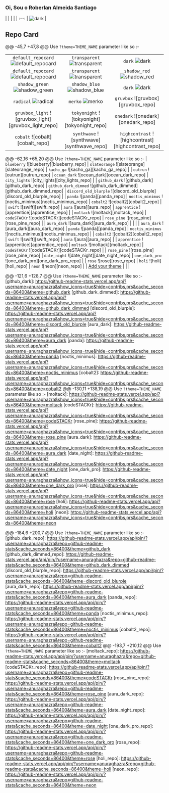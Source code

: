 ### Oi, Sou o Roberlan Almeida Santiago

| | | |
| :--: |
![dark][dark] |

## Repo Card
@@ -45,7 +47,8 @@ Use `?theme=THEME_NAME` parameter like so :-

| | | |
| :--: | :--: | :--: |
| `default_repocard` ![default_repocard][default_repocard_repo] | `transparent` ![transparent][transparent_repo] | `dark` ![dark][dark_repo] |
| `default_repocard` ![default_repocard][default_repocard_repo] | `transparent` ![transparent][transparent_repo] | `shadow_red` ![shadow_red][shadow_red_repo] |
| `shadow_green` ![shadow_green][shadow_green_repo] | `shadow_blue` ![shadow_blue][shadow_blue_repo] | `dark` ![dark][dark_repo] |
| `radical` ![radical][radical_repo] | `merko` ![merko][merko_repo] | `gruvbox` ![gruvbox][gruvbox_repo] |
| `gruvbox_light` ![gruvbox_light][gruvbox_light_repo] | `tokyonight` ![tokyonight][tokyonight_repo] | `onedark` ![onedark][onedark_repo] |
| `cobalt` ![cobalt][cobalt_repo] | `synthwave` ![synthwave][synthwave_repo] | `highcontrast` ![highcontrast][highcontrast_repo] |
@@ -62,16 +65,20 @@ Use `?theme=THEME_NAME` parameter like so :-
| `blueberry` ![blueberry][blueberry_repo] | `slateorange` ![slateorange][slateorange_repo] | `kacho_ga` ![kacho_ga][kacho_ga_repo] |
| `outrun` ![outrun][outrun_repo] | `ocean_dark` ![ocean_dark][ocean_dark_repo] | `city_lights` ![city_lights][city_lights_repo] |
| `github_dark` ![github_dark][github_dark_repo] | `github_dark_dimmed` ![github_dark_dimmed][github_dark_dimmed_repo] | `discord_old_blurple` ![discord_old_blurple][discord_old_blurple_repo] |
| `panda` ![panda][panda_repo] | `noctis_minimus` ![noctis_minimus][noctis_minimus_repo] | `cobalt2` ![cobalt2][cobalt2_repo] |
| `swift` ![swift][swift_repo] | `aura` ![aura][aura_repo] | `apprentice` ![apprentice][apprentice_repo] |
| `moltack` ![moltack][moltack_repo] | `codeSTACKr` ![codeSTACKr][codeSTACKr_repo] | `rose_pine` ![rose_pine][rose_pine_repo] |
| `aura_dark` ![aura_dark][aura_dark_repo] | | |
| `aura_dark` ![aura_dark][aura_dark_repo] | `panda` ![panda][panda_repo] | `noctis_minimus` ![noctis_minimus][noctis_minimus_repo] |
| `cobalt2` ![cobalt2][cobalt2_repo] | `swift` ![swift][swift_repo] | `aura` ![aura][aura_repo] |
| `apprentice` ![apprentice][apprentice_repo] | `moltack` ![moltack][moltack_repo] | `codeSTACKr` ![codeSTACKr][codeSTACKr_repo] |
| `rose_pine` ![rose_pine][rose_pine_repo] | `date_night` ![date_night][date_night_repo] | `one_dark_pro` ![one_dark_pro][one_dark_pro_repo] |
| `rose` ![rose][rose_repo] | `holi` ![holi][holi_repo] | `neon` ![neon][neon_repo] |
| [Add your theme][add-theme] | | |


[default]: https://github-readme-stats.vercel.app/api?username=anuraghazra&show_icons=true&hide=contribs,prs&cache_seconds=86400&theme=default
[default_repocard]: https://github-readme-stats.vercel.app/api?username=anuraghazra&show_icons=true&hide=contribs,prs&cache_seconds=86400&theme=default_repocard
[transparent]: https://github-readme-stats.vercel.app/api?username=anuraghazra&show_icons=true&hide=contribs,prs&cache_seconds=86400&theme=transparent
[shadow_red]: https://github-readme-stats.vercel.app/api?username=anuraghazra&show_icons=true&hide=contribs,prs&cache_seconds=86400&theme=shadow_red
[shadow_green]: https://github-readme-stats.vercel.app/api?username=anuraghazra&show_icons=true&hide=contribs,prs&cache_seconds=86400&theme=shadow_green
[shadow_blue]: https://github-readme-stats.vercel.app/api?username=anuraghazra&show_icons=true&hide=contribs,prs&cache_seconds=86400&theme=shadow_blue
[dark]: https://github-readme-stats.vercel.app/api?username=anuraghazra&show_icons=true&hide=contribs,prs&cache_seconds=86400&theme=dark
[radical]: https://github-readme-stats.vercel.app/api?username=anuraghazra&show_icons=true&hide=contribs,prs&cache_seconds=86400&theme=radical
[merko]: https://github-readme-stats.vercel.app/api?username=anuraghazra&show_icons=true&hide=contribs,prs&cache_seconds=86400&theme=merko
@@ -121,6 +128,7 @@ Use `?theme=THEME_NAME` parameter like so :-
[github_dark]: https://github-readme-stats.vercel.app/api?username=anuraghazra&show_icons=true&hide=contribs,prs&cache_seconds=86400&theme=github_dark
[github_dark_dimmed]: https://github-readme-stats.vercel.app/api?username=anuraghazra&show_icons=true&hide=contribs,prs&cache_seconds=86400&theme=github_dark_dimmed
[discord_old_blurple]: https://github-readme-stats.vercel.app/api?username=anuraghazra&show_icons=true&hide=contribs,prs&cache_seconds=86400&theme=discord_old_blurple
[aura_dark]: https://github-readme-stats.vercel.app/api?username=anuraghazra&show_icons=true&hide=contribs,prs&cache_seconds=86400&theme=aura_dark
[panda]: https://github-readme-stats.vercel.app/api?username=anuraghazra&show_icons=true&hide=contribs,prs&cache_seconds=86400&theme=panda
[noctis_minimus]: https://github-readme-stats.vercel.app/api?username=anuraghazra&show_icons=true&hide=contribs,prs&cache_seconds=86400&theme=noctis_minimus
[cobalt2]: https://github-readme-stats.vercel.app/api?username=anuraghazra&show_icons=true&hide=contribs,prs&cache_seconds=86400&theme=cobalt2
@@ -130,11 +138,19 @@ Use `?theme=THEME_NAME` parameter like so :-
[moltack]: https://github-readme-stats.vercel.app/api?username=anuraghazra&show_icons=true&hide=contribs,prs&cache_seconds=86400&theme=moltack
[codeSTACKr]: https://github-readme-stats.vercel.app/api?username=anuraghazra&show_icons=true&hide=contribs,prs&cache_seconds=86400&theme=codeSTACKr
[rose_pine]: https://github-readme-stats.vercel.app/api?username=anuraghazra&show_icons=true&hide=contribs,prs&cache_seconds=86400&theme=rose_pine
[aura_dark]: https://github-readme-stats.vercel.app/api?username=anuraghazra&show_icons=true&hide=contribs,prs&cache_seconds=86400&theme=aura_dark
[date_night]: https://github-readme-stats.vercel.app/api?username=anuraghazra&show_icons=true&hide=contribs,prs&cache_seconds=86400&theme=date_night
[one_dark_pro]: https://github-readme-stats.vercel.app/api?username=anuraghazra&show_icons=true&hide=contribs,prs&cache_seconds=86400&theme=one_dark_pro
[rose]: https://github-readme-stats.vercel.app/api?username=anuraghazra&show_icons=true&hide=contribs,prs&cache_seconds=86400&theme=rose
[holi]: https://github-readme-stats.vercel.app/api?username=anuraghazra&show_icons=true&hide=contribs,prs&cache_seconds=86400&theme=holi
[neon]: https://github-readme-stats.vercel.app/api?username=anuraghazra&show_icons=true&hide=contribs,prs&cache_seconds=86400&theme=neon


[default_repo]: https://github-readme-stats.vercel.app/api/pin/?username=anuraghazra&repo=github-readme-stats&cache_seconds=86400&theme=default
[default_repocard_repo]: https://github-readme-stats.vercel.app/api/pin/?username=anuraghazra&repo=github-readme-stats&cache_seconds=86400&theme=default_repocard
[transparent_repo]: https://github-readme-stats.vercel.app/api/pin/?username=anuraghazra&repo=github-readme-stats&cache_seconds=86400&theme=transparent
[shadow_red_repo]: https://github-readme-stats.vercel.app/api/pin/?username=anuraghazra&repo=github-readme-stats&cache_seconds=86400&theme=shadow_red
[shadow_green_repo]: https://github-readme-stats.vercel.app/api/pin/?username=anuraghazra&repo=github-readme-stats&cache_seconds=86400&theme=shadow_green
[shadow_blue_repo]: https://github-readme-stats.vercel.app/api/pin/?username=anuraghazra&repo=github-readme-stats&cache_seconds=86400&theme=shadow_blue
[dark_repo]: https://github-readme-stats.vercel.app/api/pin/?username=anuraghazra&repo=github-readme-stats&cache_seconds=86400&theme=dark
[radical_repo]: https://github-readme-stats.vercel.app/api/pin/?username=anuraghazra&repo=github-readme-stats&cache_seconds=86400&theme=radical
[merko_repo]: https://github-readme-stats.vercel.app/api/pin/?username=anuraghazra&repo=github-readme-stats&cache_seconds=86400&theme=merko
@@ -184,6 +200,7 @@ Use `?theme=THEME_NAME` parameter like so :-
[github_dark_repo]: https://github-readme-stats.vercel.app/api/pin/?username=anuraghazra&repo=github-readme-stats&cache_seconds=86400&theme=github_dark
[github_dark_dimmed_repo]: https://github-readme-stats.vercel.app/api/pin/?username=anuraghazra&repo=github-readme-stats&cache_seconds=86400&theme=github_dark_dimmed
[discord_old_blurple_repo]: https://github-readme-stats.vercel.app/api/pin/?username=anuraghazra&repo=github-readme-stats&cache_seconds=86400&theme=discord_old_blurple
[aura_dark_repo]: https://github-readme-stats.vercel.app/api/pin/?username=anuraghazra&repo=github-readme-stats&cache_seconds=86400&theme=aura_dark
[panda_repo]: https://github-readme-stats.vercel.app/api/pin/?username=anuraghazra&repo=github-readme-stats&cache_seconds=86400&theme=panda
[noctis_minimus_repo]: https://github-readme-stats.vercel.app/api/pin/?username=anuraghazra&repo=github-readme-stats&cache_seconds=86400&theme=noctis_minimus
[cobalt2_repo]: https://github-readme-stats.vercel.app/api/pin/?username=anuraghazra&repo=github-readme-stats&cache_seconds=86400&theme=cobalt2
@@ -193,7 +210,12 @@ Use `?theme=THEME_NAME` parameter like so :-
[moltack_repo]: https://github-readme-stats.vercel.app/api/pin/?username=anuraghazra&repo=github-readme-stats&cache_seconds=86400&theme=moltack
[codeSTACKr_repo]: https://github-readme-stats.vercel.app/api/pin/?username=anuraghazra&repo=github-readme-stats&cache_seconds=86400&theme=codeSTACKr
[rose_pine_repo]: https://github-readme-stats.vercel.app/api/pin/?username=anuraghazra&repo=github-readme-stats&cache_seconds=86400&theme=rose_pine
[aura_dark_repo]: https://github-readme-stats.vercel.app/api/pin/?username=anuraghazra&repo=github-readme-stats&cache_seconds=86400&theme=aura_dark
[date_night_repo]: https://github-readme-stats.vercel.app/api/pin/?username=anuraghazra&repo=github-readme-stats&cache_seconds=86400&theme=date_night
[one_dark_pro_repo]: https://github-readme-stats.vercel.app/api/pin/?username=anuraghazra&repo=github-readme-stats&cache_seconds=86400&theme=one_dark_pro
[rose_repo]: https://github-readme-stats.vercel.app/api/pin/?username=anuraghazra&repo=github-readme-stats&cache_seconds=86400&theme=rose
[holi_repo]: https://github-readme-stats.vercel.app/api/pin/?username=anuraghazra&repo=github-readme-stats&cache_seconds=86400&theme=holi
[neon_repo]: https://github-readme-stats.vercel.app/api/pin/?username=anuraghazra&repo=github-readme-stats&cache_seconds=86400&theme=neon


[add-theme]: https://github.com/anuraghazra/github-readme-stats/edit/master/themes/index.js
